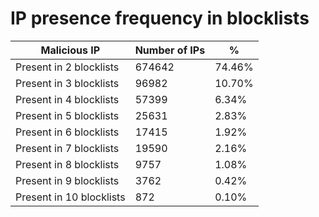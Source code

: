 # IP presence frequency in blocklists
| Malicious IP | Number of IPs | % |
|----|----|----|
| Present in 2 blocklists | 674642 | 74.46% |
| Present in 3 blocklists | 96982 | 10.70% |
| Present in 4 blocklists | 57399 | 6.34% |
| Present in 5 blocklists | 25631 | 2.83% |
| Present in 6 blocklists | 17415 | 1.92% |
| Present in 7 blocklists | 19590 | 2.16% |
| Present in 8 blocklists | 9757 | 1.08% |
| Present in 9 blocklists | 3762 | 0.42% |
| Present in 10 blocklists | 872 | 0.10% |
